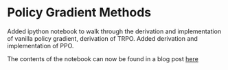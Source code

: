 # Policy Gradient Methods

Added ipython notebook to walk through the derivation and implementation of vanilla policy gradient, derivation of TRPO. Added derivation and implementation of PPO.

The contents of the notebook can now be found in a blog post [here](https://annhe.xyz/2021/04/12/policy-gradients/)
